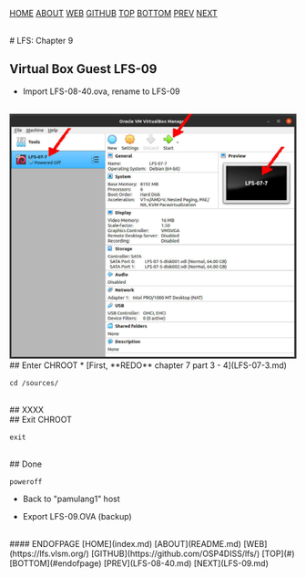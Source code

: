 ---
---

[HOME](index.md)
[ABOUT](README.md)
[WEB](https://lfs.vlsm.org/)
[GITHUB](https://github.com/OSP4DISS/lfs/)
[TOP](#)
[BOTTOM](#endofpage)
[PREV](LFS-08-40.md)
[NEXT](LFS-09.md)

<br>
# LFS: Chapter 9

## Virtual Box Guest LFS-09

* Import LFS-08-40.ova, rename to LFS-09

<br>
<img src="pictures/L101-010.jpg" width="960">

<br>
## Enter CHROOT
* [First, **REDO** chapter 7 part 3 - 4](LFS-07-3.md)

```
cd /sources/

```

<br>
## XXXX

<br>
## Exit CHROOT

```
exit

```

<br>
## Done

```
poweroff

```

* Back to "pamulang1" host

* Export LFS-09.OVA (backup)

<br>
#### ENDOFPAGE
[HOME](index.md)
[ABOUT](README.md)
[WEB](https://lfs.vlsm.org/)
[GITHUB](https://github.com/OSP4DISS/lfs/)
[TOP](#)
[BOTTOM](#endofpage)
[PREV](LFS-08-40.md)
[NEXT](LFS-09.md)
<br>

